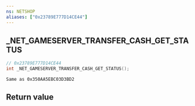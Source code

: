 ```yaml
---
ns: NETSHOP
aliases: ["0x23789E777D14CE44"]
---
```

## _NET_GAMESERVER_TRANSFER_CASH_GET_STATUS

```c
// 0x23789E777D14CE44
int _NET_GAMESERVER_TRANSFER_CASH_GET_STATUS();
```

```
Same as 0x350AA5EBC03D3BD2
```

## Return value
